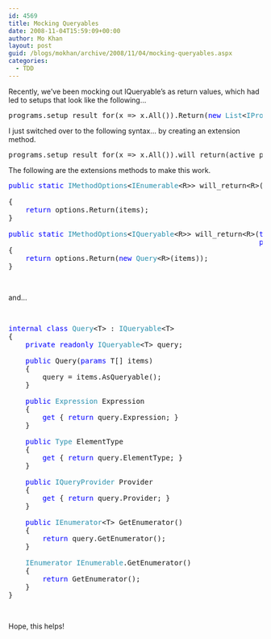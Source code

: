 ```yaml
---
id: 4569
title: Mocking Queryables
date: 2008-11-04T15:59:09+00:00
author: Mo Khan
layout: post
guid: /blogs/mokhan/archive/2008/11/04/mocking-queryables.aspx
categories:
  - TDD
---
```

Recently, we&#8217;ve been mocking out IQueryable&#8217;s as return values, which had led to setups that look like the following&#8230;</p> 

<pre>programs.setup_result_for(x =&gt; x.All()).Return(<span style="color: blue">new </span><span style="color: #2b91af">List</span>&lt;<span style="color: #2b91af">IProgram</span>&gt; {active_program,inactive_program}.AsQueryable());</pre>

[](http://11011.net/software/vspaste)

I just switched over to the following syntax&#8230; by creating an extension method.

<pre>programs.setup_result_for(x =&gt; x.All()).will_return(active_program,inactive_program);</pre>

[](http://11011.net/software/vspaste)

The following are the extensions methods to make this work.

<pre><span style="color: blue">public static </span><span style="color: #2b91af">IMethodOptions</span>&lt;<span style="color: #2b91af">IEnumerable</span>&lt;R&gt;&gt; will_return&lt;R&gt;(<span style="color: blue">this </span><span style="color: #2b91af">IMethodOptions</span>&lt;<span style="color: #2b91af">IEnumerable</span>&lt;R&gt;&gt; options,
                                                            <span style="color: blue">params </span>R[] items)
{
    <span style="color: blue">return </span>options.Return(items);
}

<span style="color: blue">public static </span><span style="color: #2b91af">IMethodOptions</span>&lt;<span style="color: #2b91af">IQueryable</span>&lt;R&gt;&gt; will_return&lt;R&gt;(<span style="color: blue">this </span><span style="color: #2b91af">IMethodOptions</span>&lt;<span style="color: #2b91af">IQueryable</span>&lt;R&gt;&gt; options,
                                                           <span style="color: blue">params </span>R[] items)
{
    <span style="color: blue">return </span>options.Return(<span style="color: blue">new </span><span style="color: #2b91af">Query</span>&lt;R&gt;(items));
}</pre>

&#160;

and&#8230;

&#160;

<pre><span style="color: blue">internal class </span><span style="color: #2b91af">Query</span>&lt;T&gt; : <span style="color: #2b91af">IQueryable</span>&lt;T&gt;
{
    <span style="color: blue">private readonly </span><span style="color: #2b91af">IQueryable</span>&lt;T&gt; query;

    <span style="color: blue">public </span>Query(<span style="color: blue">params </span>T[] items)
    {
        query = items.AsQueryable();
    }

    <span style="color: blue">public </span><span style="color: #2b91af">Expression </span>Expression
    {
        <span style="color: blue">get </span>{ <span style="color: blue">return </span>query.Expression; }
    }

    <span style="color: blue">public </span><span style="color: #2b91af">Type </span>ElementType
    {
        <span style="color: blue">get </span>{ <span style="color: blue">return </span>query.ElementType; }
    }

    <span style="color: blue">public </span><span style="color: #2b91af">IQueryProvider </span>Provider
    {
        <span style="color: blue">get </span>{ <span style="color: blue">return </span>query.Provider; }
    }

    <span style="color: blue">public </span><span style="color: #2b91af">IEnumerator</span>&lt;T&gt; GetEnumerator()
    {
        <span style="color: blue">return </span>query.GetEnumerator();
    }

    <span style="color: #2b91af">IEnumerator IEnumerable</span>.GetEnumerator()
    {
        <span style="color: blue">return </span>GetEnumerator();
    }
}</pre>

&#160;

Hope, this helps!